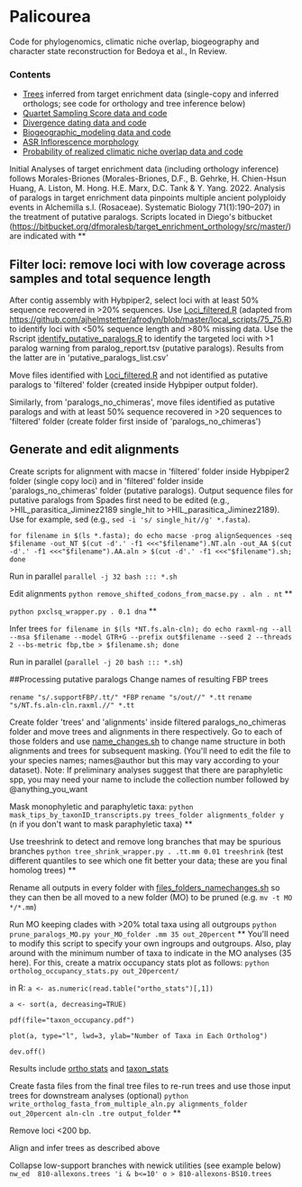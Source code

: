 # Palicourea
Code for phylogenomics, climatic niche overlap, biogeography and character state reconstruction for Bedoya et al., In Review.

### Contents

 * [Trees](https://github.com/ambed0ya/Palicourea/blob/main/trees "Trees") inferred from target enrichment data (single-copy and inferred orthologs; see code for orthology and tree inference below)
 * [Quartet Sampling Score data and code](https://github.com/ambed0ya/Palicourea/blob/main/Quartet_Sampling_Score "Quartet Sampling Score data and code")
 * [Divergence dating data and code](https://github.com/ambed0ya/Palicourea/blob/main/Divergence_dating "Divergence Dating data and code")
 * [Biogeographic_modeling data and code](https://github.com/ambed0ya/Palicourea/blob/main/Biogeographic_modeling "Biogeographic modeling data and code")
 * [ASR Inflorescence morphology](https://github.com/ambed0ya/Palicourea/blob/main/Inflorescence_ASE "ASR Inflorescence morphology")
 * [Probability of realized climatic niche overlap data and code](https://github.com/ambed0ya/Palicourea/blob/main/Climatic_niche_overlap "Probability of realized climatic niche overlap data and code")
 

 
Initial Analyses of target enrichment data (including orthology inference) follows Morales-Briones (Morales-Briones, D.F., B. Gehrke, H. Chien-Hsun Huang, A. Liston, M. Hong. H.E. Marx, D.C. Tank & Y. Yang. 2022. Analysis of paralogs in target enrichment data pinpoints multiple ancient polyploidy events in Alchemilla s.l. (Rosaceae). Systematic Biology 71(1):190–207) in the treatment of putative paralogs. Scripts located in Diego's bitbucket (https://bitbucket.org/dfmoralesb/target_enrichment_orthology/src/master/) are indicated with **

## Filter loci: remove loci with low coverage across samples and total sequence length

After contig assembly with Hybpiper2, select loci with at least 50% sequence recovered in >20% sequences. Use [Loci_filtered.R](https://github.com/ambed0ya/Palicourea/blob/main/Loci_filtered.R "Loci_filtered.R script") (adapted from https://github.com/ajhelmstetter/afrodyn/blob/master/local_scripts/75_75.R) to identify loci with <50% sequence length and >80% missing data. Use the Rscript [identify_putative_paralogs.R](https://github.com/ambed0ya/Palicourea/blob/main/identify_putative_paralogs.R "identify_putative_paralogs.R script") to identify the targeted loci with >1 paralog warning from paralog_report.tsv (putative paralogs). Results from the latter are in 'putative_paralogs_list.csv'

Move files identified with [Loci_filtered.R](https://github.com/ambed0ya/Palicourea/blob/main/Loci_filtered.R "Loci_filtered.R script") and not identified as putative paralogs to 'filtered' folder (created inside Hybpiper output folder).

Similarly, from 'paralogs_no_chimeras', move files identified as putative paralogs and with at least 50% sequence recovered in >20 sequences to 'filtered' folder (create folder first inside of 'paralogs_no_chimeras')

## Generate and edit alignments
Create scripts for alignment with macse in 'filtered' folder inside Hybpiper2 folder (single copy loci) and in 'filtered' folder inside 'paralogs_no_chimeras' folder (putative paralogs). Output sequence files for putative paralogs from Spades first need to be edited (e.g., >HIL_parasitica_Jiminez2189 single_hit to >HIL_parasitica_Jiminez2189). Use for example, sed (e.g., `sed -i 's/ single_hit//g' *.fasta`).

`for filename in $(ls *.fasta); do echo macse -prog alignSequences -seq $filename -out_NT $(cut -d'.' -f1 <<<"$filename").NT.aln -out_AA $(cut -d'.' -f1 <<<"$filename").AA.aln > $(cut -d'.' -f1 <<<"$filename").sh; done`

Run in parallel
`parallel -j 32 bash ::: *.sh`

Edit alignments
`python remove_shifted_codons_from_macse.py . aln . nt` **

`python pxclsq_wrapper.py . 0.1 dna` **

Infer trees
`for filename in $(ls *NT.fs.aln-cln); do echo raxml-ng --all --msa $filename --model GTR+G --prefix out$filename --seed 2 --threads 2 --bs-metric fbp,tbe > $filename.sh; done`

Run in parallel (`parallel -j 20 bash ::: *.sh`)

##Processing putative paralogs
Change names of resulting FBP trees

`rename "s/.supportFBP/.tt/" *FBP`
`rename "s/out//" *.tt`
`rename "s/NT.fs.aln-cln.raxml.//" *.tt`

Create folder 'trees' and 'alignments' inside filtered paralogs_no_chimeras folder and move trees and alignments in there respectively. Go to each of those folders and use [name_changes.sh](https://github.com/ambed0ya/Palicourea/blob/main/name_changes.sh "name_changes.sh script") to change name structure in both alignments and trees for subsequent masking. (You'll need to edit the file to your species names; names@author but this may vary according to your dataset). Note: If preliminary analyses suggest that there are paraphyletic spp, you may need your name to include the collection number followed by @anything_you_want

Mask monophyletic and paraphyletic taxa:
`python mask_tips_by_taxonID_transcripts.py trees_folder alignments_folder y` (n if you don't want to mask paraphyletic taxa) **

Use treeshrink to detect and remove long branches that may be spurious branches
`python tree_shrink_wrapper.py . .tt.mm 0.01 treeshrink` (test different quantiles to see which one fit better your data; these are you final homolog trees) **

Rename all outputs in every folder with [files_folders_namechanges.sh](https://github.com/ambed0ya/Palicourea/blob/main/files_folders_namechanges.sh "files_folders_name_changes.sh script") so they can then be all moved to a new folder (MO) to be pruned (e.g. `mv -t MO */*.mm`)

Run MO keeping clades with >20% total taxa using all outgroups
`python prune_paralogs_MO.py your_MO_folder .mm 35 out_20percent` ** You'll need to modify this script to specify your own ingroups and outgroups. Also, play around with the minimum number of taxa to indicate in the MO analyses (35 here). For this, create a matrix occupancy stats plot as follows:
`python ortholog_occupancy_stats.py out_20percent/`

in R:
`a <- as.numeric(read.table("ortho_stats")[,1])`

`a <- sort(a, decreasing=TRUE)`

`pdf(file="taxon_occupancy.pdf")`

`plot(a, type="l", lwd=3, ylab="Number of Taxa in Each Ortholog")`

`dev.off()`

Results include [ortho stats](https://github.com/ambed0ya/Palicourea/blob/main/ortho_stats "ortho stats") and [taxon_stats](https://github.com/ambed0ya/Palicourea/blob/main/taxon_stats "taxon stats")


Create fasta files from the final tree files to re-run trees and use those input trees for downstream analyses (optional)
`python write_ortholog_fasta_from_multiple_aln.py alignments_folder out_20percent aln-cln .tre output_folder` **

Remove loci <200 bp.

Align and infer trees as described above

Collapse low-support branches with newick utilities (see example below)
`nw_ed  810-allexons.trees 'i & b<=10' o > 810-allexons-BS10.trees`
